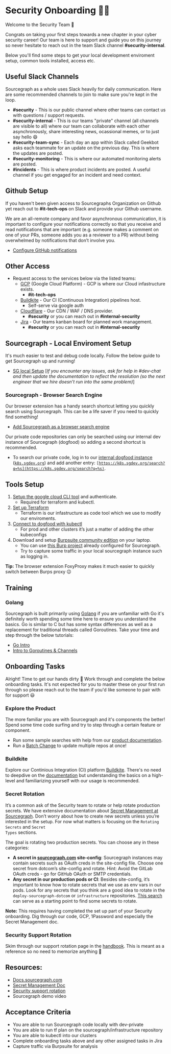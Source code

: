 # Security Onboarding **🧑‍💻**

Welcome to the Security Team 🥳

Congrats on taking your first steps towards a new chapter in your cyber security career! Our team is here to support and guide you on this journey so never hesitate to reach out in the team Slack channel **#security-internal**.

Below you'll find some steps to get your local development enviroment setup, common tools installed, access etc.

## Useful Slack Channels

Sourcegraph as a whole uses Slack heavily for daily communication. Here are some recommended channels to join to make sure you're kept in the loop.

- **#security** - This is our public channel where other teams can contact us with questions / support requests.
- **#security-internal** - This is our teams "private" channel (all channels are visible to all) where our team can collaborate with each other asynchronously, share interesting news, ocassional memes, or to just say hello 😄
- **#security-team-sync** - Each day an app within Slack called Geekbot asks each teammate for an update on the previous day. This is where the updates are posted.
- **#security-monitoring** - This is where our automated monitoring alerts are posted.
- **#incidents** - This is where product incidents are posted. A useful channel if you get engaged for an incident and need context.

## Github Setup

If you haven't been given access to Sourcegraphs Organization on Github yet reach out to **#it-tech-ops** on Slack and provide your Github username.

We are an all-remote company and favor asynchronous communication, it is important to configure your notifications correctly so that you receive and read notifications that are important (e.g. someone makes a comment on one of your PRs, someone adds you as a reviewer to a PR) without being overwhelmed by notifications that don’t involve you.

- [Configure GitHub notifications](../../../../../company-info-and-process/onboarding/git-intro/github-notifications/index.md)

## Other Access

- Request access to the services below via the listed teams:
  - [GCP](https://console.cloud.google.com) (Google Cloud Platform) - GCP is where our Cloud infastructure exists.
    - **#it-tech-ops**
  - [Buildkite](https://buildkite.com/sourcegraph?team=sourcegraphers) - Our CI (Continuous Integration) pipelines host.
    - Self-serve via google auth
  - [Cloudflare](https://dash.cloudflare.com/login) - Our CDN / WAF / DNS provider.
    - **#security** or you can reach out in **#internal-security**
  - [Jira](https://sourcegraph.atlassian.net/jira/) - Our teams kanban board for planned work management.
    - **#security** or you can reach out in **#internal-security**

## Sourcegraph - Local Enviroment Setup

It's much easier to test and debug code locally. Follow the below guide to get Sourcegraph up and running!

- [SG local Setup](https://github.com/sourcegraph/sourcegraph/blob/main/doc/dev/getting-started/index.md) [_If you encounter any issues, ask for help in #dev-chat and then update the documentation to reflect the resolution (so the next engineer that we hire doesn’t run into the same problem)_]

### Sourcegraph - Browser Search Engine

Our browser extension has a handy search shortcut letting you quickly search using Sourcegraph. This can be a life saver if you need to quickly find something!

- [Add Sourcegraph as a browser search engine](https://docs.sourcegraph.com/integration/browser_search_engine)

Our private code repositories can only be searched using our internal dev instance of Sourcegraph (dogfood) so adding a second shortcut is recommended.

- To search our private code, log in to our [internal dogfood instance](../../process/deployments/instances.md#k8s-sgdev-org) (<code>[k8s.sgdev.org](https://k8s.sgdev.org/)</code>) and add another entry: <code>[https://k8s.sgdev.org/search?q=%s](https://k8s.sgdev.org/search?q=%s)</code>.

## Tools Setup

1. [Setup the google cloud CLI tool](https://cloud.google.com/functions/docs/quickstart) and authenticate.
   - Required for terraform and kubectl.
2. [Set up Terraform](https://github.com/sourcegraph/infrastructure#first-time-using-terraform)
   - Terraform is our infastructure as code tool which we use to modify our enviroments.
3. [Connect to dogfood with kubectl](../../process/deployments/debugging/tutorial.md#gain-access-to-the-cluster)
   - For prod and other clusters it’s just a matter of adding the other kubeconfigs
4. Download and setup [Burpsuite community edition](https://portswigger.net/burp/communitydownload) on your laptop.
   - You can use [this Burp project](https://drive.google.com/file/d/1__fpwVbzUyuZinbrJnEJSVe3WM1ANpxQ/view?usp=sharing) already configured for Sourcegraph.
   - Try to capture some traffic in your local sourcegraph instance such as logging in.

**Tip:** The browser extension FoxyProxy makes it much easier to quickly switch between Burps proxy 😉

## Training

### Golang

Sourcegraph is built primarily using [Golang](https://golang.org/) if you are unfamiliar with Go it's definitely worth spending some time here to ensure you understand the basics. Go is similar to C but has some syntax differences as well as a replacement for traditional threads called Goroutines. Take your time and step through the below tutorials:

- [Go Intro](https://www.w3schools.com/go/go_introduction.php)
- [Intro to Goroutines & Channels](https://golangbot.com/goroutines/)

## Onboarding Tasks

Alright! Time to get our hands dirty 👷
Work through and complete the below onboarding tasks. It's not expected for you to master these on your first run through so please reach out to the team if you'd like someone to pair with for support 😃

### Explore the Product

The more familiar you are with Sourcegraph and it's components the better! Spend some time code surfing and try to step through a certain feature or component.

- Run some sample searches with help from our [product documentation](https://docs.sourcegraph.com).
- Run a [Batch Change](https://docs.sourcegraph.com/batch_changes/quickstart) to update multiple repos at once!

### Buildkite

Explore our Continious Integration (CI) platform [Buildkite](https://buildkite.com/sourcegraph?team=sourcegraphers). There's no need to deepdive on the [documentation](https://buildkite.com/docs/pipelines) but understanding the basics on a high-level and familiarizing yourself with our usage is recommended.

### Secret Rotation

It’s a common ask of the Security team to rotate or help rotate production secrets. We have extensive documentation about [Secret Management at Sourcegraph](https://docs.google.com/document/d/1Qm5P4KbyVMP_KyPvud0qyqUb43RK3lTFMjAeE6623Nw/edit#heading=h.2xk4w97izb7i). Don’t worry about how to create new secrets unless you’re interested in the setup. For now what matters is focusing on the <code>Rotating Secrets</code> and <code>Secret Types</code> sections.

The goal is rotating two production secrets. You can choose any in these categories:

- <strong>A secret in [sourcegraph.com](http://sourcegraph.com/) site-config</strong>: Sourcegraph instances may contain secrets such as OAuth creds in the site-config file. Choose one secret from dotcom’s site-config and rotate. Hint: Avoid the GitLab OAuth creds - go for GitHub OAuth or SMTP credentials.
- <strong>Any secret in our production pods or CI</strong>: Besides site-config, it’s important to know how to rotate secrets that we use as env vars in our pods. Look for any secrets that you think are a good idea to rotate in the <code>deploy-sourcegraph-dotcom</code> or <code>infrastructure</code> repositories. [This search ](https://k8s.sgdev.org/search?q=context:global+repo:%5Egithub%5C.com/sourcegraph/%28deploy-sourcegraph-dot-com%7Cinfrastructure%29+file:%28base%7Cbuildkite%29+file:%5C.Deployment%5C.yaml%24+secretKeyRef&patternType=regexp)can serve as a starting point to find some secrets to rotate.

**Note:** This requires having completed the set up part of your Security onboarding. Dig through our code, GCP, 1Password and especially the Secret Management doc.

### Security Support Rotation

Skim through our support rotation page in the [handbook](../../cloud/security/security-support-rotation.md). This is meant as a reference so no need to memorize anything 🙂

## Resources:

- [Docs.sourcegraph.com](https://docs.sourcegraph.com)
- [Secret Management Doc](https://docs.google.com/document/d/1Qm5P4KbyVMP_KyPvud0qyqUb43RK3lTFMjAeE6623Nw/edit#heading=h.2xk4w97izb7i)
- [Security support rotation](../../cloud/security/security-support-rotation.md)
- Sourcegraph demo video

## Acceptance Criteria

- You are able to run Sourcegraph code locally with dev-private
- You are able to run tf plan on the sourcegraph/infrastructure repository
- You are able to kubectl into our clusters
- Complete onboarding tasks above and any other assigned tasks in Jira
- Capture traffic via Burpsuite for analysis
